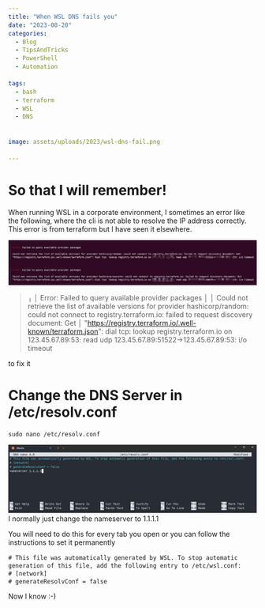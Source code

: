 ```yaml
---
title: "When WSL DNS fails you"
date: "2023-08-20"
categories:
  - Blog
  - TipsAndTricks
  - PowerShell
  - Automation

tags:
  - bash
  - terraform
  - WSL
  - DNS


image: assets/uploads/2023/wsl-dns-fail.png

---
```

# So that I will remember!

When running WSL in a corporate environment, I sometimes an error like the following, where the cli is not able to resolve the IP address correctly. This error is from terraform but I have seen it elsewhere.

[![wsl-dns-resolve](../assets/uploads/2023/wsl-dns-fail.png)](../assets/uploads/2023/wsl-dns-fail.png)
> ╷
│ Error: Failed to query available provider packages
│
│ Could not retrieve the list of available versions for provider hashicorp/random: could not connect to registry.terraform.io: failed to request discovery document: Get
│ "https://registry.terraform.io/.well-known/terraform.json": dial tcp: lookup registry.terraform.io on 123.45.67.89:53: read udp 123.45.67.89:51522->123.45.67.89:53: i/o timeout

to fix it

# Change the DNS Server in /etc/resolv.conf

```
sudo nano /etc/resolv.conf
```
[![wsl-dns-resolve](../assets/uploads/2023/wsl-dns-resolv.png)](../assets/uploads/2023/wsl-dns-resolv.png)
I normally just change the nameserver to 1.1.1.1

You will need to do this for every tab you open or you can follow the instructions to set it permanently

```
# This file was automatically generated by WSL. To stop automatic generation of this file, add the following entry to /etc/wsl.conf:
# [network]
# generateResolvConf = false
```
Now I know :-)